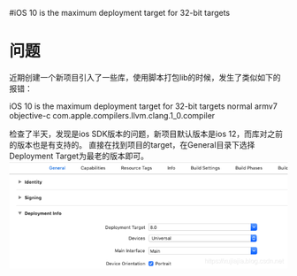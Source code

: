 #iOS 10 is the maximum deployment target for 32-bit targets
# 问题

近期创建一个新项目引入了一些库，使用脚本打包lib的时候，发生了类似如下的报错：

>  
 iOS 10 is the maximum deployment target for 32-bit targets normal armv7 objective-c com.apple.compilers.llvm.clang.1_0.compiler 


检查了半天，发现是ios SDK版本的问题，新项目默认版本是ios 12，而库对之前的版本也是有支持的。 直接在找到项目的target，在General目录下选择Deployment Target为最老的版本即可。 <img src="https://raw.githubusercontent.com/Double2hao/xujiajia_blog/main/img/2150.png" alt="在这里插入图片描述">